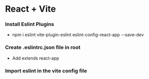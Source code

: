 # React + Vite

### Install Eslint Plugins

- npm i eslint vite-plugin-eslint eslint-config-react-app --save-dev

### Create .eslintrc.json file in root

- Add extends react-app

### Import eslint in the vite config file
